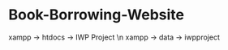 # Book-Borrowing-Website

xampp -> htdocs -> IWP Project    \n                   xampp -> data -> iwpproject
